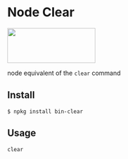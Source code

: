 # Node Clear

<a href="http://nodeos.github.io"><img src="http://i.imgur.com/pIJu2TS.png" width=200 height=79/></a>

node equivalent of the `clear` command

## Install

```
$ npkg install bin-clear
```

## Usage

```
clear
```
